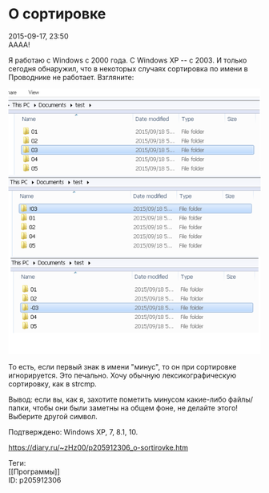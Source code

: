 О сортировке
=============

   
 2015-09-17, 23:50   
  АААА!   
   
 Я работаю с Windows с 2000 года. С Windows XP -- с 2003. И только сегодня обнаружил, что в некоторых случаях сортировка по имени в Проводнике не работает. Взгляните:   
   
  ![](pics/5A4BmPi.png)    
   
 То есть, если первый знак в имени "минус", то он при сортировке игнорируется. Это печально. Хочу обычную лексикографическую сортировку, как в strcmp.   
   
 Вывод: если вы, как я, захотите пометить минусом какие-либо файлы/папки, чтобы они были заметны на общем фоне, не делайте этого! Выберите другой символ.   
   
 Подтверждено: Windows XP, 7, 8.1, 10.   
    
 <https://diary.ru/~zHz00/p205912306_o-sortirovke.htm>   
   
 Теги:   
 [[Программы]]   
 ID: p205912306